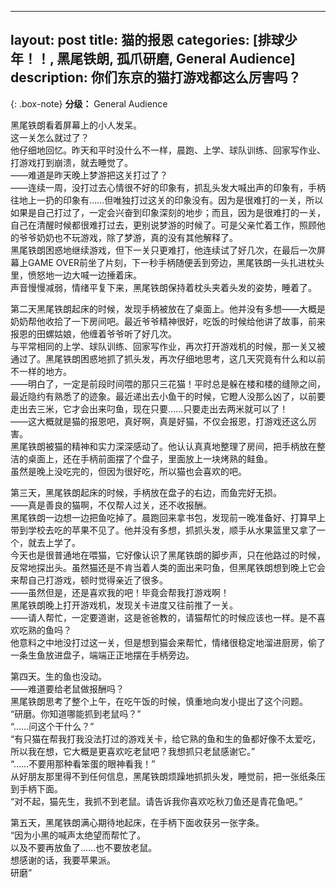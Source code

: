 
---
layout: post
title: 猫的报恩
categories: [排球少年！！, 黑尾铁朗, 孤爪研磨, General Audience]
description: 你们东京的猫打游戏都这么厉害吗？
---

{: .box-note}
**分级：** General Audience

黑尾铁朗看着屏幕上的小人发呆。  
这一关怎么就过了？  
他仔细地回忆。昨天和平时没什么不一样，晨跑、上学、球队训练、回家写作业、打游戏打到崩溃，就去睡觉了。  
——难道是昨天晚上梦游把这关打过了？  
——连续一周，没打过去心情很不好的印象有，抓乱头发大喊出声的印象有，手柄往地上一扔的印象有……但唯独打过这关的印象没有。因为是很难打的一关，所以如果是自己打过了，一定会兴奋到印象深刻的地步；而且，因为是很难打的一关，自己在清醒时候都很难打过去，更别说梦游的时候了。可是父亲忙着工作，照顾他的爷爷奶奶也不玩游戏，除了梦游，真的没有其他解释了。  
黑尾铁朗困惑地继续游戏，但下一关只更难打，他连续试了好几次，在最后一次屏幕上GAME OVER前坐了片刻，下一秒手柄随便丢到旁边，黑尾铁朗一头扎进枕头里，愤怒地一边大喊一边捶着床。  
声音慢慢减弱，情绪平复下来，黑尾铁朗保持着枕头夹着头发的姿势，睡着了。    

第二天黑尾铁朗起床的时候，发现手柄被放在了桌面上。他并没有多想——大概是奶奶帮他收拾了一下房间吧。最近爷爷精神很好，吃饭的时候给他讲了故事，前来报恩的田螺姑娘，他缠着爷爷听了好几次。  
与平常相同的上学、球队训练、回家写作业，再次打开游戏机的时候，那一关又被通过了。黑尾铁朗困惑地抓了抓头发，再次仔细地思考，这几天究竟有什么和以前不一样的地方。  
——明白了，一定是前段时间喂的那只三花猫！平时总是躲在楼和楼的缝隙之间，最近隐约有熟悉了的迹象。最近递出去小鱼干的时候，它瞪人没那么凶了，以前要走出去三米，它才会出来叼鱼，现在只要……只要走出去两米就可以了！  
——这大概就是猫的报恩吧，真好啊，真是好猫，不仅会报恩，打游戏还这么厉害。  
黑尾铁朗被猫的精神和实力深深感动了。他认认真真地整理了房间，把手柄放在整洁的桌面上，还在手柄前面摆了个盘子，里面放上一块烤熟的鲑鱼。  
虽然是晚上没吃完的，但因为很好吃，所以猫也会喜欢的吧。    

第三天，黑尾铁朗起床的时候，手柄放在盘子的右边，而鱼完好无损。  
——真是善良的猫啊，不仅帮人过关，还不收报酬。  
黑尾铁朗一边想一边把鱼吃掉了。晨跑回来拿书包，发现前一晚准备好、打算早上带到学校去吃的苹果不见了。他并没有多想，抓抓头发，顺手从水果篮里又拿了一个，就去上学了。  
今天也是很普通地在喂猫，它好像认识了黑尾铁朗的脚步声，只在他路过的时候，反常地探出头。虽然猫还是不肯当着人类的面出来叼鱼，但黑尾铁朗想到晚上它会来帮自己打游戏，顿时觉得亲近了很多。  
——虽然但是，还是喜欢我的吧！毕竟会帮我打游戏啊！  
黑尾铁朗晚上打开游戏机，发现关卡进度又往前推了一关。  
——请人帮忙，一定要道谢，这是爸爸教的，请猫帮忙的时候应该也一样。是不喜欢吃熟的鱼吗？  
他意料之中地没打过这一关，但是想到猫会来帮忙，情绪很稳定地溜进厨房，偷了一条生鱼放进盘子，端端正正地摆在手柄旁边。    
		

第四天。生的鱼也没动。  
——难道要给老鼠做报酬吗？  
黑尾铁朗思考了整个上午，在吃午饭的时候，慎重地向发小提出了这个问题。  
“研磨。你知道哪能抓到老鼠吗？”  
“……问这个干什么？”  
“有只猫在帮我打我没法打过的游戏关卡，给它熟的鱼和生的鱼都好像不太爱吃，所以我在想，它大概是更喜欢吃老鼠吧？我想抓只老鼠感谢它。”  
“……不要用那种看笨蛋的眼神看我！”  
从好朋友那里得不到任何信息，黑尾铁朗烦躁地抓抓头发，睡觉前，把一张纸条压到手柄下面。  
“对不起，猫先生，我抓不到老鼠。请告诉我你喜欢吃秋刀鱼还是青花鱼吧。”    

第五天，黑尾铁朗满心期待地起床，在手柄下面收获另一张字条。  
“因为小黑的喊声太绝望而帮忙了。  
以及不要再放鱼了……也不要放老鼠。  
想感谢的话，我要苹果派。  
研磨”  

	

